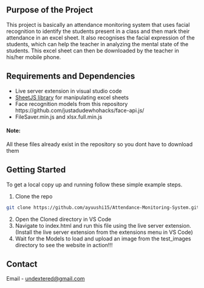 ## Purpose of the Project
  <p> This project is basically an attendance monitoring system that uses facial recognition to identify the students present in a class and then mark their attendance 
  in an excel sheet. It also recognises the facial expression of the students, which can help the teacher in analyzing the mental state of the students.
  This excel sheet can then be downloaded by the teacher in his/her mobile phone. 
  
## Requirements and Dependencies
  <ul>
    <li> Live server extension in visual studio code </li>
    <li> <a href="https://sheetjs.com/">SheetJS library</a> for manipulating excel sheets </li>
    <li> Face recognition models from this repository https://github.com/justadudewhohacks/face-api.js/ </li>
    <li> FileSaver.min.js and xlsx.full.min.js </li>
    </ul>
<h4> Note: </h4>
    <p> All these files already exist in the repository so you dont have to download them </p>

## Getting Started
  <p>To get a local copy up and running follow these simple example steps. </p> 
  
  1. Clone the repo
   ```sh
   git clone https://github.com/ayuushi15/Attendance-Monitoring-System.git
   ```
  2. Open the Cloned directory in VS Code
  3. Navigate to index.html and run this file using the live server extension.(Install the live server extension from the extensions menu in VS Code)
  4. Wait for the Models to load and upload an image from the test_images directory to see the website in action!!!

## Contact
  Email - undextered@gmail.com
